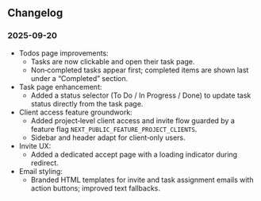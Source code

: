 ## Changelog

### 2025-09-20

- Todos page improvements:
  - Tasks are now clickable and open their task page.
  - Non‑completed tasks appear first; completed items are shown last under a “Completed” section.
- Task page enhancement:
  - Added a status selector (To Do / In Progress / Done) to update task status directly from the task page.
- Client access feature groundwork:
  - Added project‑level client access and invite flow guarded by a feature flag `NEXT_PUBLIC_FEATURE_PROJECT_CLIENTS`.
  - Sidebar and header adapt for client‑only users.
- Invite UX:
  - Added a dedicated accept page with a loading indicator during redirect.
- Email styling:
  - Branded HTML templates for invite and task assignment emails with action buttons; improved text fallbacks.

